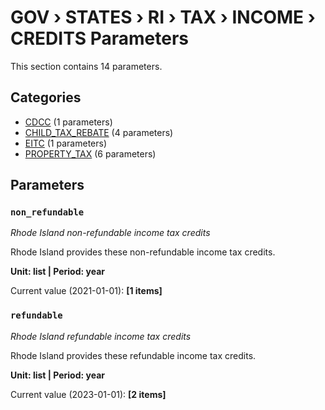 # GOV › STATES › RI › TAX › INCOME › CREDITS Parameters

This section contains 14 parameters.

## Categories

- [CDCC](cdcc/index.md) (1 parameters)
- [CHILD_TAX_REBATE](child_tax_rebate/index.md) (4 parameters)
- [EITC](eitc/index.md) (1 parameters)
- [PROPERTY_TAX](property_tax/index.md) (6 parameters)

## Parameters

### `non_refundable`
*Rhode Island non-refundable income tax credits*

Rhode Island provides these non-refundable income tax credits.

**Unit: list | Period: year**

Current value (2021-01-01): **[1 items]**


### `refundable`
*Rhode Island refundable income tax credits*

Rhode Island provides these refundable income tax credits.

**Unit: list | Period: year**

Current value (2023-01-01): **[2 items]**

